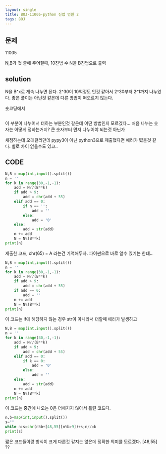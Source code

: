 ```yaml
---
layout: single
title: BOJ-11005-python 진법 변환 2
tags: BOJ
---
```


## 문제  
11005

N,B가 첫 줄에 주어질때, 10진법 수 N을 B진법으로 출력

## solution  
N을 B^x로 계속 나누면 된다.
2^30이 10억정도 인것 같아서 2^30부터 2^1까지 나누었다.
좋은 풀이는 아닌것 같은데 다른 방법이 떠오르지 않는다.

숏코딩에서 
```chr(n%b+[48,55][n%b>9])+s
```
이 부분이 나누어서 더하는 부분인것 같은데 어떤 방법인지 모르겠다... 처음 나누는 숫자는 어떻게 정하는거지? 큰 숫자부터 먼저 나누어야 되는것 아닌가

채점하는데 오래걸리던데 pypy3이 아닌 python3으로 제출했다면 에러가 떴을것 같다. 별로 차이 없을수도 있고..

## CODE  

```python
N,B = map(int,input().split())
n = ''
for k in range(30,-1,-1):
    add = N//(B**k)
    if add > 9:
        add = chr(add + 55)
    elif add == 0:
        if n == '':
            add = ''
        else:
            add = '0'
    else:
        add = str(add)    
    n += add
    N = N%(B**k)
print(n)
```
제출한 코드, chr(65) = A 라는건 기억해두자. 파이썬으로 바로 알수 있기는 한데...

```python
N,B = map(int,input().split())
n = ''
for k in range(30,-1,-1):
    add = N//(B**k)
    if add > 9:
        add = chr(add + 55)
    if add == 0:
        add = ''
    n += add
    N = N%(B**k)
print(n)
```
이 코드는 if에 해당하지 않는 경우 str이 아니라서 더할때 에러가 발생하고

```python
N,B = map(int,input().split())
n = ''
for k in range(30,-1,-1):
    add = N//(B**k)
    if add > 9:
        add = chr(add + 55)
    elif add == 0:
        if k == 0:
            add = '0'
        else:
            add = ''
    else:
        add = str(add)    
    n += add
    N = N%(B**k)
print(n)
```
이 코드는 중간에 나오는 0은 더해지지 않아서 틀린 코드다.


```python
n,b=map(int,input().split())
s=""
while n:s=chr(n%b+[48,55][n%b>9])+s;n//=b
print(s)
```
짧은 코드들이랑 방식이 크게 다른것 같지는 않은데 정확한 의미를 모르겠다. [48,55] ??
